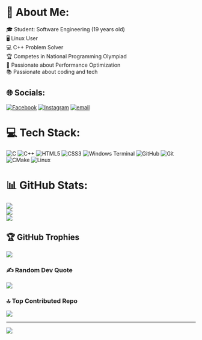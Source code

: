 # 💫 About Me:
🎓 Student: Software Engineering (19 years old)<br>🖥️ Linux User<br>💻 C++ Problem Solver<br>🏆 Competes in National Programming Olympiad<br>🔧 Passionate about Performance Optimization<br>📚 Passionate about coding and tech


## 🌐 Socials:
[![Facebook](https://img.shields.io/badge/Facebook-%231877F2.svg?logo=Facebook&logoColor=white)](https://facebook.com/MugetsuZ) [![Instagram](https://img.shields.io/badge/Instagram-%23E4405F.svg?logo=Instagram&logoColor=white)](https://instagram.com/often_delusional) [![email](https://img.shields.io/badge/Email-D14836?logo=gmail&logoColor=white)](mailto:ghostcraft0330@gmail.com) 

# 💻 Tech Stack:
![C](https://img.shields.io/badge/c-%2300599C.svg?style=flat&logo=c&logoColor=white) ![C++](https://img.shields.io/badge/c++-%2300599C.svg?style=flat&logo=c%2B%2B&logoColor=white) ![HTML5](https://img.shields.io/badge/html5-%23E34F26.svg?style=flat&logo=html5&logoColor=white) ![CSS3](https://img.shields.io/badge/css3-%231572B6.svg?style=flat&logo=css3&logoColor=white) ![Windows Terminal](https://img.shields.io/badge/Windows%20Terminal-%234D4D4D.svg?style=flat&logo=windows-terminal&logoColor=white) ![GitHub](https://img.shields.io/badge/github-%23121011.svg?style=flat&logo=github&logoColor=white) ![Git](https://img.shields.io/badge/git-%23F05033.svg?style=flat&logo=git&logoColor=white) ![CMake](https://img.shields.io/badge/CMake-%23008FBA.svg?style=flat&logo=cmake&logoColor=white) ![Linux](https://img.shields.io/badge/Linux-%20-black?logo=linux)
# 📊 GitHub Stats:
![](https://github-readme-stats.vercel.app/api?username=ghostmikz&theme=catppuccin_mocha&hide_border=false&include_all_commits=false&count_private=false)<br/>
![](https://nirzak-streak-stats.vercel.app/?user=ghostmikz&theme=catppuccin_mocha&hide_border=false)<br/>
![](https://github-readme-stats.vercel.app/api/top-langs/?username=ghostmikz&theme=catppuccin_mocha&hide_border=false&include_all_commits=false&count_private=false&layout=compact)

## 🏆 GitHub Trophies
![](https://github-profile-trophy.vercel.app/?username=ghostmikz&theme=catppuccin_mocha&no-frame=false&no-bg=true&margin-w=4)

### ✍️ Random Dev Quote
![](https://quotes-github-readme.vercel.app/api?type=horizontal&theme=radical)

### 🔝 Top Contributed Repo
![](https://github-contributor-stats.vercel.app/api?username=ghostmikz&limit=5&theme=catppuccin_mocha&combine_all_yearly_contributions=true)

---
[![](https://visitcount.itsvg.in/api?id=ghostmikz&icon=3&color=9)](https://visitcount.itsvg.in)

<!-- Proudly created with GPRM ( https://gprm.itsvg.in ) -->
